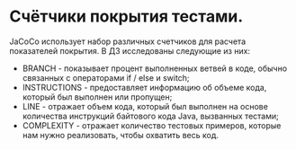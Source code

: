 # Счётчики покрытия тестами.

JaCoCo использует набор различных счетчиков для расчета показателей покрытия. В ДЗ исследованы следующие из них:

- BRANCH - показывает процент выполненных ветвей в коде, обычно связанных с операторами if / else и switch;
- INSTRUCTIONS - предоставляет информацию об объеме кода, который был выполнен или пропущен;
- LINE - отражает объем кода, который был выполнен на основе количества инструкций байтового кода Java, вызванных тестами;
- COMPLEXITY - отражает количество тестовых примеров, которые нам нужно реализовать, чтобы охватить весь код.



